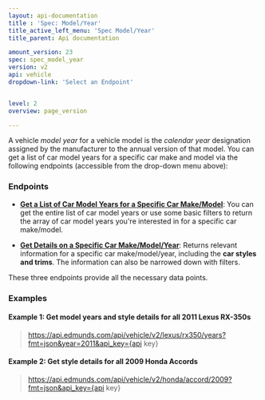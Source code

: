 ```yaml
---
layout: api-documentation
title : 'Spec: Model/Year'
title_active_left_menu: 'Spec Model/Year'
title_parent: Api documentation

amount_version: 23
spec: spec_model_year
version: v2
api: vehicle
dropdown-link: 'Select an Endpoint'


level: 2
overview: page_version

---
```


<div class="info-message">
 A vehicle <em>model year</em> for a vehicle model is the <em>calendar year</em> designation assigned by the manufacturer to the annual version of that model. You can get a list of car model years for a specific car make and model via the following endpoints (accessible from the drop-down menu above):
</div>

### Endpoints

* [**Get a List of Car Model Years for a Specific Car Make/Model**](/api-documentation/vehicle/spec_model_year/v2/03_list_of_years/api-description.html): You can get the entire list of car model years or use some basic filters to return the array of car model years you're interested in for a specific car make/model.

* [**Get Details on a Specific Car Make/Model/Year**](/api-documentation/vehicle/spec_model_year/v2/02_year_details/api-description.html): Returns relevant information for a specific car make/model/year, including the **car styles and trims**. The information can also be narrowed down with filters.

These three endpoints provide all the necessary data points.

### Examples

#### Example 1: Get model years and style details for all 2011 Lexus RX-350s
	
> https://api.edmunds.com/api/vehicle/v2/lexus/rx350/years?fmt=json&year=2011&api_key={api key}
	
#### Example 2: Get style details for all 2009 Honda Accords

> https://api.edmunds.com/api/vehicle/v2/honda/accord/2009?fmt=json&api_key={api key}


